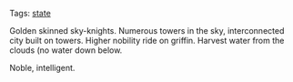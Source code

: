 Tags: [state](States)

Golden skinned sky-knights. Numerous towers in the sky, interconnected city built on towers. Higher nobility ride on griffin. Harvest water from the clouds (no water down below.

Noble, intelligent.